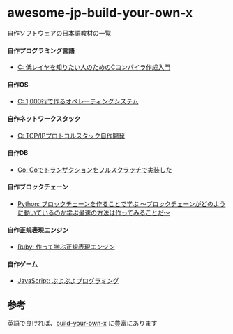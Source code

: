 # awesome-jp-build-your-own-x
自作ソフトウェアの日本語教材の一覧

#### 自作プログラミング言語
- [C: 低レイヤを知りたい人のためのCコンパイラ作成入門](https://www.sigbus.info/compilerbook)

#### 自作OS
- [C: 1,000行で作るオペレーティングシステム](https://operating-system-in-1000-lines.vercel.app/ja/welcome)

#### 自作ネットワークスタック
- [C: TCP/IPプロトコルスタック自作開発](https://drive.google.com/drive/folders/1k2vymbC3vUk5CTJbay4LLEdZ9HemIpZe)

#### 自作DB
- [Go: Goでトランザクションをフルスクラッチで実装した](https://kawasin73.hatenablog.com/entry/2019/12/06/213928)

#### 自作ブロックチェーン
- [Python: ブロックチェーンを作ることで学ぶ 〜ブロックチェーンがどのように動いているのか学ぶ最速の方法は作ってみることだ〜](https://qiita.com/hidehiro98/items/841ece65d896aeaa8a2a)

#### 自作正規表現エンジン
- [Ruby: 作って学ぶ正規表現エンジン](https://makenowjust.github.io/kantan-regex-book/1-intro.html)

#### 自作ゲーム
- [JavaScript: ぷよぷよプログラミング](https://puyo.sega.jp/program_2020/)

## 参考
英語で良ければ、[build-your-own-x](https://github.com/codecrafters-io/build-your-own-x) に豊富にあります
